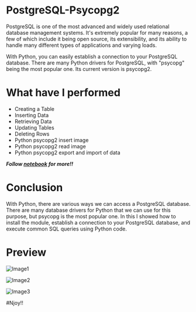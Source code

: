 # PostgreSQL-Psycopg2

PostgreSQL is one of the most advanced and widely used relational database management systems. It's extremely popular for many reasons, a few of which include it being open source, its extensibility, and its ability to handle many different types of applications and varying loads.

With Python, you can easily establish a connection to your PostgreSQL database. There are many Python drivers for PostgreSQL, with "psycopg" being the most popular one. Its current version is psycopg2.

# What have I performed

* Creating a Table
* Inserting Data
* Retrieving Data
* Updating Tables
* Deleting Rows
* Python psycopg2 insert image
* Python psycopg2 read image
* Python psycopg2 export and import of data

***Follow [notebook]() for more!!***

# Conclusion

With Python, there are various ways we can access a PostgreSQL database. There are many database drivers for Python that we can use for this purpose, but psycopg is the most popular one. In this I showed how to install the module, establish a connection to your PostgreSQL database, and execute common SQL queries using Python code.

# Preview

![Image1]()

![Image2]()

![Image3]()


#Njoy!!
